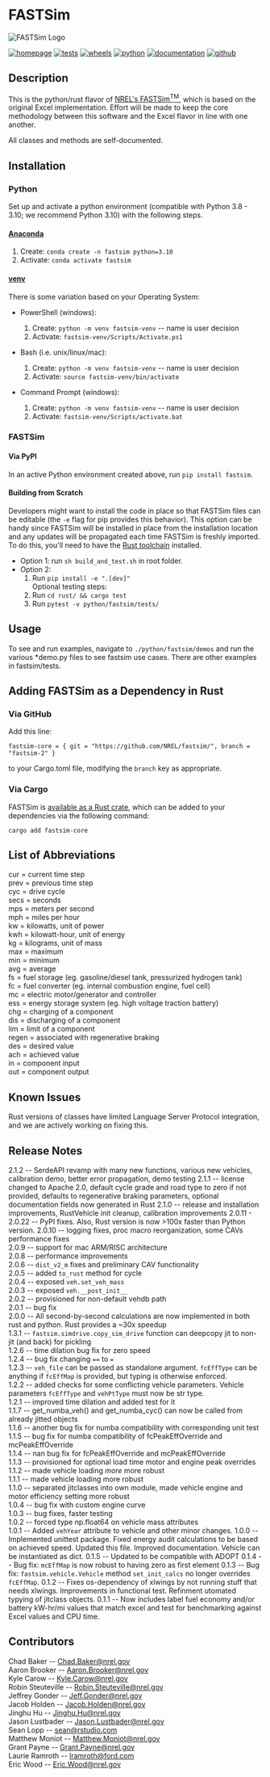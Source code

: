 # FASTSim

![FASTSim Logo](https://www.nrel.gov/transportation/assets/images/icon-fastsim.jpg)

[![homepage](https://img.shields.io/badge/homepage-fastsim-blue)](https://www.nrel.gov/transportation/fastsim.html) [![tests](https://github.com/NREL/fastsim/actions/workflows/tests.yaml/badge.svg)](https://github.com/NREL/fastsim/actions/workflows/tests.yaml) [![wheels](https://github.com/NREL/fastsim/actions/workflows/wheels.yaml/badge.svg)](https://github.com/NREL/fastsim/actions/workflows/wheels.yaml?event=release) [![python](https://img.shields.io/badge/python-3.8%20%7C%203.9%20%7C%203.10-blue)](https://pypi.org/project/fastsim/) [![documentation](https://img.shields.io/badge/documentation-book-blue.svg)](https://nrel.github.io/fastsim/) [![github](https://img.shields.io/badge/github-fastsim-blue.svg)](https://github.com/NREL/fastsim)

## Description

This is the python/rust flavor of [NREL's FASTSim<sup>TM</sup>](https://www.nrel.gov/transportation/fastsim.html), which is based on the original Excel implementation. Effort will be made to keep the core methodology between this software and the Excel flavor in line with one another.

All classes and methods are self-documented.  

## Installation

### Python

Set up and activate a python environment (compatible with Python 3.8 - 3.10; we recommend Python 3.10) with the following steps.

#### [Anaconda](https://www.anaconda.com/)

1. Create: `conda create -n fastsim python=3.10`
1. Activate: `conda activate fastsim`

#### [venv](https://docs.python.org/3/library/venv.html)

There is some variation based on your Operating System:  

- PowerShell (windows):
    1. Create: `python -m venv fastsim-venv` -- name is user decision
    1. Activate: `fastsim-venv/Scripts/Activate.ps1`

- Bash (i.e. unix/linux/mac):
    1. Create: `python -m venv fastsim-venv` -- name is user decision
    1. Activate: `source fastsim-venv/bin/activate`

- Command Prompt (windows):
    1. Create: `python -m venv fastsim-venv` -- name is user decision
    1. Activate: `fastsim-venv/Scripts/activate.bat`

### FASTSim

#### Via PyPI

In an active Python environment created above, run `pip install fastsim`.

#### Building from Scratch

Developers might want to install the code in place so that FASTSim files can be editable (the `-e` flag for pip provides this behavior). This option can be handy since FASTSim will be installed in place from the installation location and any updates will be propagated each time FASTSim is freshly imported.  To do this, you'll need to have the [Rust toolchain](https://www.rust-lang.org/tools/install) installed.

- Option 1: run `sh build_and_test.sh` in root folder.  
- Option 2:  
    1. Run `pip install -e ".[dev]"`  
    Optional testing steps:
    1. Run `cd rust/ && cargo test`
    1. Run `pytest -v python/fastsim/tests/`

## Usage

To see and run examples, navigate to `./python/fastsim/demos` and run the various *demo.py files to see fastsim use cases. There are other examples in fastsim/tests.  

## Adding FASTSim as a Dependency in Rust

### Via GitHub

Add this line:

```
fastsim-core = { git = "https://github.com/NREL/fastsim/", branch = "fastsim-2" }
```

to your Cargo.toml file, modifying the `branch` key as appropriate.  

### Via Cargo

FASTSim is [available as a Rust crate](https://crates.io/crates/fastsim-core), which can be added to your dependencies via the following command:

```
cargo add fastsim-core
```

## List of Abbreviations

cur = current time step  
prev = previous time step  
cyc = drive cycle  
secs = seconds  
mps = meters per second  
mph = miles per hour  
kw = kilowatts, unit of power  
kwh = kilowatt-hour, unit of energy  
kg = kilograms, unit of mass  
max = maximum  
min = minimum  
avg = average  
fs = fuel storage (eg. gasoline/diesel tank, pressurized hydrogen tank)  
fc = fuel converter (eg. internal combustion engine, fuel cell)  
mc = electric motor/generator and controller  
ess = energy storage system (eg. high voltage traction battery)  
chg = charging of a component  
dis = discharging of a component  
lim = limit of a component  
regen = associated with regenerative braking  
des = desired value  
ach = achieved value  
in = component input  
out = component output  

## Known Issues

Rust versions of classes have limited Language Server Protocol integration, and we are actively working on fixing this.  

## Release Notes

2.1.2 -- SerdeAPI revamp with many new functions, various new vehicles, calibration demo, better error propagation, demo testing
2.1.1 -- license changed to Apache 2.0, default cycle grade and road type to zero if not provided, defaults to regenerative braking parameters, optional documentation fields now generated in Rust
2.1.0 -- release and installation improvements, RustVehicle init cleanup, calibration improvements
2.0.11 - 2.0.22 -- PyPI fixes.  Also, Rust version is now >100x faster than Python version.
2.0.10 -- logging fixes, proc macro reorganization, some CAVs performance fixes  
2.0.9 -- support for mac ARM/RISC architecture  
2.0.8 -- performance improvements  
2.0.6 -- `dist_v2_m` fixes and preliminary CAV functionality  
2.0.5 -- added `to_rust` method for cycle  
2.0.4 -- exposed `veh.set_veh_mass`  
2.0.3 -- exposed `veh.__post_init__`  
2.0.2 -- provisioned for non-default vehdb path  
2.0.1 -- bug fix  
2.0.0 -- All second-by-second calculations are now implemented in both rust and python.  Rust provides a ~30x speedup  
1.3.1 -- `fastsim.simdrive.copy_sim_drive` function can deepcopy jit to non-jit (and back) for pickling  
1.2.6 -- time dilation bug fix for zero speed  
1.2.4 -- bug fix changing `==` to `=`  
1.2.3 -- `veh_file` can be passed as standalone argument.  `fcEffType` can be anything if `fcEffMap` is provided, but typing is otherwise enforced.  
1.2.2 -- added checks for some conflicting vehicle parameters.  Vehicle parameters `fcEffType` and `vehPtType` must now be str type.  
1.2.1 -- improved time dilation and added test for it  
1.1.7 -- get_numba_veh() and get_numba_cyc() can now be called from already jitted objects  
1.1.6 -- another bug fix for numba compatibility with corresponding unit test  
1.1.5 -- bug fix for numba compatibility of fcPeakEffOverride and mcPeakEffOverride  
1.1.4 -- nan bug fix for fcPeakEffOverride and mcPeakEffOverride  
1.1.3 -- provisioned for optional load time motor and engine peak overrides  
1.1.2 -- made vehicle loading _more_ more robust  
1.1.1 -- made vehicle loading more robust  
1.1.0 -- separated jitclasses into own module, made vehicle engine and motor efficiency setting more robust  
1.0.4 -- bug fix with custom engine curve  
1.0.3 -- bug fixes, faster testing  
1.0.2 -- forced type np.float64 on vehicle mass attributes  
1.0.1 -- Added `vehYear` attribute to vehicle and other minor changes.
1.0.0 -- Implemented unittest package.  Fixed energy audit calculations to be based on achieved speed.  Updated this file.  Improved documentation.  Vehicle can be instantiated as dict.
0.1.5 -- Updated to be compatible with ADOPT
0.1.4 -- Bug fix: `mcEffMap` is now robust to having zero as first element
0.1.3 -- Bug fix: `fastsim.vehicle.Vehicle` method `set_init_calcs` no longer overrides `fcEffMap`.
0.1.2 -- Fixes os-dependency of xlwings by not running stuff that needs xlwings.  Improvements in functional test.  Refinment utomated typying of jitclass objects.
0.1.1 -- Now includes label fuel economy and/or battery kW-hr/mi values that match excel and test for benchmarking against Excel values and CPU time.

## Contributors  

Chad Baker -- <Chad.Baker@nrel.gov>  
Aaron Brooker -- <Aaron.Brooker@nrel.gov>  
Kyle Carow -- <Kyle.Carow@nrel.gov>  
Robin Steuteville -- <Robin.Steuteville@nrel.gov>  
Jeffrey Gonder -- <Jeff.Gonder@nrel.gov>  
Jacob Holden -- <Jacob.Holden@nrel.gov>  
Jinghu Hu -- <Jinghu.Hu@nrel.gov>  
Jason Lustbader -- <Jason.Lustbader@nrel.gov>  
Sean Lopp -- <sean@rstudio.com>  
Matthew Moniot -- <Matthew.Moniot@nrel.gov>  
Grant Payne -- <Grant.Payne@nrel.gov>  
Laurie Ramroth -- <lramroth@ford.com>  
Eric Wood -- <Eric.Wood@nrel.gov>  
